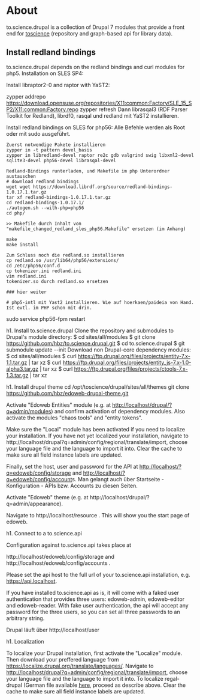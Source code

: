 # About

to.science.drupal is a collection of Drupal 7 modules that provide a front end for [toscience](https://github.com/hbz/to.science) (repository and
graph-based api for library data).

## Install redland bindings

to.science.drupal depends on the redland bindings and curl modules for php5.
Installation on SLES SP4:

Install libraptor2-0 and raptor with YaST2:

zypper addrepo https://download.opensuse.org/repositories/X11:common:Factory/SLE_15_SP2/X11:common:Factory.repo
zypper refresh
Dann librasqal3 (RDF Parser Toolkit for Redland), librdf0, rasqal und redland mit YaST2 installieren.

Install redland bindings on SLES for php56:
Alle Befehle werden als Root oder mit sudo ausgeführt.

    Zuerst notwendige Pakete installieren
    zypper in -t pattern devel_basis
    zypper in libredland-devel raptor re2c gdb valgrind swig libxml2-devel sqlite3-devel php56-devel librasqal-devel

    Redland-Bindings runterladen, und Makefile im php Unterordner austauschen
    # download redland bindings
    wget wget https://download.librdf.org/source/redland-bindings-1.0.17.1.tar.gz
    tar xf redland-bindings-1.0.17.1.tar.gz
    cd redland-bindings-1.0.17.1/
    ./autogen.sh --with-php=php56
    cd php/
     
    >> Makefile durch Inhalt von "makefile_changed_redland_sles_php56.Makefile" ersetzen (im Anhang)
     
    make
    make install

    Zum Schluss noch die redland.so installieren
    cp redland.so /usr/lib64/php56/extensions/
    cd /etc/php56/conf.d
    cp tokenizer.ini redland.ini
    vim redland.ini
    tokenizer.so durch redland.so ersetzen

    ### hier weiter

    # php5-intl mit Yast2 installieren. Wie auf hoerkaen/paideia von Hand. Ist evtl. im PHP schon mit drin.
sudo service php56-fpm restart

h1. Install to.science.drupal
Clone the repository and submodules to Drupal's module directory:
$ cd sites/all/modules
$ git clone https://github.com/hbz/to.science.drupal.git
$ cd to.science.drupal
$ git submodule update --init
Download non Drupal-core dependency modules:
$ cd sites/all/modules
$ curl https://ftp.drupal.org/files/projects/entity-7.x-1.1.tar.gz | tar xz
$ curl https://ftp.drupal.org/files/projects/entity_js-7.x-1.0-alpha3.tar.gz | tar xz
$ curl https://ftp.drupal.org/files/projects/ctools-7.x-1.3.tar.gz | tar xz

h1. Install drupal theme
cd /opt/toscience/drupal/sites/all/themes
git clone https://github.com/hbz/edoweb-drupal-theme.git

  
 
Activate "Edoweb Entities" module (e.g. at <http://localhost/drupal/?q=admin/modules>) and confirm activation of dependency modules. Also activate the modules "chaos tools" and "entity tokens".


Make sure the "Local" module has been activated if you need to localize your installation. If you have not yet localized your installation, navigate to http://localhost/drupal?q=admin/config/regional/translate/import, choose your language file and the language to import it into.  Clear the cache to make sure all field instance labels are updated.

Finally, set the host, user and password for the API at <http://localhost/?q=edoweb/config/storage>  and <http://localhost/?q=edoweb/config/account>s.  Man gelangt auch über Startseite - Konfiguration - APIs bzw. Accounts zu diesen Seiten.

Activate "Edoweb" theme (e.g. at http://localhost/drupal/?q=admin/appearance).

Navigate to http://localhost/resource . This will show you the start page of edoweb.

h1. Connect to a to.science.api

Configuration against to.science.api takes place at

http://localhost/edoweb/config/storage  and  http://localhost/edoweb/config/accounts .

Please set the api host to the full url of your to.science.api installation, e.g. https://api.localhost.

If you have installed to.science.api as is, it will come with a faked user authentication that provides three users: edoweb-admin, edoweb-editor and edoweb-reader. With fake user authentication, the api will accept any password for the three users, so you can set all three passwords to an arbitrary string.

Drupal läuft über http://localhost/user

h1. Localization

To localize your Drupal installation, first activate the "Localize"
module. Then download your preffered language from
<https://localize.drupal.org/translate/languages/>. Navigate to
<http://localhost/drupal?q=admin/config/regional/translate/import>,
choose your language file and the language to import it into. To
localize regal-drupal (German file available [here](german.po), proceed
as describe above. Clear the cache to make sure all field instance
labels are updated.
